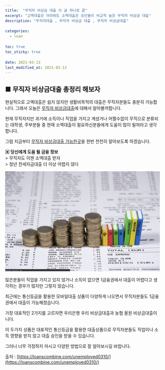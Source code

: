 ```yaml
---
title:  "무직자 비상금 대출 이 글 하나로 끝"
excerpt: "고액대출은 어려워도 소액대출은 승인율이 비교적 높은 무직자 비상금 대출"
description: "무직자대출 , 무직자 비상금 대출 , 무직자 비상금대출"

categories:
  - loan

toc: true
toc_sticky: true
 
date: 2021-03-13
last_modified_at: 2021-03-13
---
```

## ■ 무직자 비상금대출 총정리 해보자 
현실적으로 고액대출은 쉽지 않지만 생활비목적의 대출은 무직자분들도 충분히 가능합니다. 그래서 오늘은 [무직자 비상금대출](https://loanscombine.com/unemployed0310/)에 대해서 알아볼까합니다.

현재 무직자지만 과거에 소득이나 직업을 가지고 계셨거나 어쩔수없이 무직으로 분류되는 대학생, 주부분들 중 현재 소액대출이 필요하신분들에게 도움이 많이 될꺼라고 생각합니다.

그럼 지금부터 [무직자 비상금대출 가능한곳](https://loanscombine.com/unemployed0310/)을 한번 천천히 알아보도록 하겠습니다.

**▣ 당신에게 도움 될 금융 정보**  
\> 무직자도 이젠 소액대출 받자  
\> 청년 전세자금대출 더 이상 어렵지 않다

<p style="text-align: center;"><img src="/assets/images/pt_img/21-03-13/1.jpg" title="무직자 비상금 대출 이 글 하나로 끝" alt="무직자 비상금 대출 이미지"></p>

많은분들이 직업을 가지고 있지 않거나 소득이 없으면 1금융권에서 대출이 어렵다고 생각하는 경우가 많지만 그렇지 않습니다.

최근에는 통신등급을 활용한 모바일대출 상품이 다양하게 나오면서 무직자분들도 1금융권에서 대출이 가능해졌습니다.

가장 대표적인 2가지를 고르자면 우리은행 우리 비상금대출과 농협 올원 비상금대출이니다.

이 두가지 상품은 대표적인 통신등급을 활용한 대출상품으로 무직자분들도 직업이나 소득 영향을 받지 않고 대출 승인을 받을 수 있습니다.

그러니 너무 걱정하지 마시고 다양한 방법으로 잘 알아보시길 바랍니다.

출처 : [https://loanscombine.com/unemployed0310/](https://loanscombine.com/unemployed0310/)